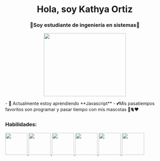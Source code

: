 <h1 align="center">Hola, soy Kathya Ortiz</h1>
        <h3 align="center">💖Soy estudiante de ingeniería en sistemas💖</h3>
        <p align="center"> <img src="https://camo.githubusercontent.com/5ff9182d12e799168a3bb67b88df7388ae08ede3/68747470733a2f2f6d69726f2e6d656469756d2e636f6d2f6d61782f3837352f312a7164415731546a434e353768316c6275757a766368672e676966" width="260" height="200"/></p>
       - 🌱 Actualmente estoy aprendiendo **Javascript**                                                                                                                        - 💕Mis pasatiempos favoritos son programar y pasar tiempo con mis mascotas 🐶🐈❤
       
<p align="left">
</p>
<h3 align="left">Habilidades:</h3>
<p align="left"> 
    <a href="https://www.w3schools.com/cs/" target="_blank" rel="noreferrer"> 
        <img src="https://cdn.jsdelivr.net/gh/devicons/devicon/icons/java/java-original-wordmark.svg" width="70" height="70"/>
        <img src="https://cdn.jsdelivr.net/gh/devicons/devicon/icons/csharp/csharp-original.svg"  width="70" height="70"/>
           <img src="https://cdn.jsdelivr.net/gh/devicons/devicon/icons/html5/html5-original.svg" width="70" height="70"/>
           <img src="https://cdn.jsdelivr.net/gh/devicons/devicon/icons/blender/blender-original.svg" width="70" height="70"/>
      <img src="https://cdn.jsdelivr.net/gh/devicons/devicon/icons/microsoftsqlserver/microsoftsqlserver-plain-wordmark.svg"  width="70" height="70"/>
        <img src="https://cdn.jsdelivr.net/gh/devicons/devicon/icons/photoshop/photoshop-plain.svg" width="70" height="70" />
     
     
     

          
          
    
